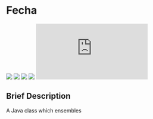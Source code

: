 Fecha
=======================================

![](https://img.shields.io/badge/status-under_development-eebbcb?logoColor=4c6473)
![](https://img.shields.io/github/issues-raw/OzelotVanilla/Jathon/bug:%20Fecha?color=c53d43&label=bug)
![](https://img.shields.io/github/issues-raw/OzelotVanilla/Jathon/warning:%20Fecha?color=f08300&label=warn)
![](https://img.shields.io/github/issues-raw/OzelotVanilla/Jathon/todo:%20Fecha?color=38a1db&label=todo)
![](https://img.shields.io/github/size/OzelotVanilla/Jathon/src/main/java/org/cesno/jathon/time/Fecha.java?color=cee4ae&logoColor=4c6473)

Brief Description
---------------------------------------

A Java class which ensembles  